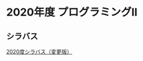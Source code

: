 # 2020年度 プログラミングII

## シラバス
[2020度シラバス（変更版）](https://github.com/nit-ibaraki-prog3i/lecture/blob/master/src/p2-syllabus-new.pdf)
